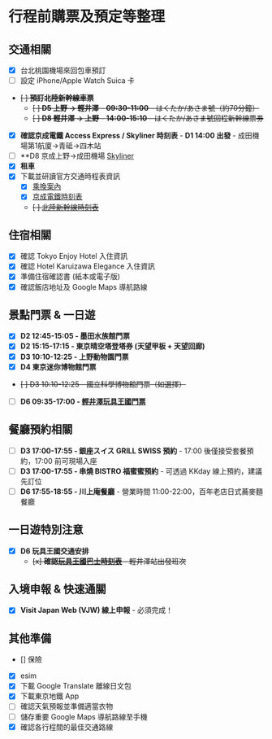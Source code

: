 # 行程前購票及預定等整理

## 交通相關

- [x] 台北桃園機場來回包車預訂
- [ ] 設定 iPhone/Apple Watch Suica 卡
- ~~[ ] **預訂北陸新幹線車票**~~
  - ~~[ ] **D5 上野 → 輕井澤** - **09:30-11:00** - はくたか/あさま號（約70分鐘）~~
  - ~~[ ] **D8 輕井澤 → 上野** - **14:00-15:10** - はくたか/あさま號回程新幹線票券~~
- [x] **確認京成電鐵 Access Express / Skyliner 時刻表** - **D1 14:00 出發** - 成田機場第1航廈→青砥→四木站
- [ ] **D8 京成上野→成田機場 [Skyliner](https://skyliner.ec.keisei.co.jp/member/EAA01/GEAA01010.xhtml)
- [x] **租車**
- [x] 下載並研讀官方交通時程表資訊
  - [x] [乘換案內](https://world.jorudan.co.jp/mln/zh-tw/)
  - [x] [京成電鐵時刻表](https://www.keisei.co.jp/keisei/tetudou/skyliner/tc/traffic/skyliner.php)
  - ~~[ ] [北陸新幹線時刻表](https://www.westjr.co.jp/global/tc/train/shinkansen/hokuriku-shinkansen/index.html)~~

## 住宿相關

- [x] 確認 Tokyo Enjoy Hotel 入住資訊
- [x] 確認 Hotel Karuizawa Elegance 入住資訊
- [x] 準備住宿確認書 (紙本或電子版)
- [x] 確認飯店地址及 Google Maps 導航路線

## 景點門票 & 一日遊

- [x] **D2 12:45-15:05 - 墨田水族館門票**
- [x] **D2 15:15-17:15 - 東京晴空塔登塔券 (天望甲板 + 天望回廊)**
- [x] **D3 10:10-12:25 - 上野動物園門票**
- [x] **D4 東京迷你博物館門票**
- ~~[ ] D3 10:10-12:25 - 國立科學博物館門票（如選擇）~~
- [ ] **D6 09:35-17:00 - [輕井澤玩具王國門票](https://www.omochaoukoku.com/karuizawa/charge/)**

## 餐廳預約相關

- [ ] **D3 17:00-17:55 - 銀座スイス GRILL SWISS 預約** - 17:00 後僅接受套餐預約，17:00 前可現場入座
- [ ] **D3 17:00-17:55 - 串燒 BISTRO 福蜜蜜預約** - 可透過 KKday 線上預約，建議先訂位
- [ ] **D6 17:55-18:55 - 川上庵餐廳** - 營業時間 11:00-22:00，百年老店日式蕎麥麵餐廳

## 一日遊特別注意

- [x] **D6 玩具王國交通安排**
  - ~~[x] **確認[玩具王國巴士時刻表](https://www.seibubus.co.jp/docs/rosen/karuizawa/eki.pdf)** - 輕井澤站出發班次~~

## 入境申報 & 快速通關

- [x] **Visit Japan Web (VJW) 線上申報** - 必須完成！

## 其他準備

- [] 保險
- [x] esim
- [x] 下載 Google Translate 離線日文包
- [x] 下載東京地鐵 App
- [ ] 確認天氣預報並準備適當衣物
- [ ] 儲存重要 Google Maps 導航路線至手機
- [x] 確認各行程間的最佳交通路線
